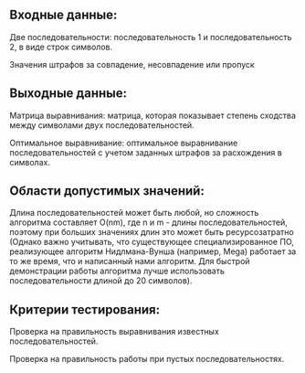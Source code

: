 ## **Входные данные:**

Две последовательности:
последовательность 1 и последовательность 2, в виде строк символов. 

Значения штрафов за совпадение, несовпадение или пропуск

## Выходные данные:

Матрица выравнивания: матрица, которая показывает степень сходства между символами двух последовательностей.

Оптимальное выравнивание: оптимальное выравнивание последовательностей с учетом заданных штрафов за расхождения в символах.

## Области допустимых значений:

Длина последовательностей может быть любой, но сложность алгоритма составляет O(nm), 
где n и m - длины последовательностей, поэтому при больших значениях длин это может быть ресурсозатратно (Однако важно учитывать, что существующее специализированное ПО, реализующее алгоритм Нидлмана-Вунша (например, Mega) работает за то же время, что и написанный нами алгоритм. Для быстрой демонстрации работы алгоритма лучше использовать последовательности длиной до 20 символов).

## Критерии тестирования:

Проверка на правильность выравнивания известных последовательностей.

Проверка на правильность работы при пустых последовательностях.